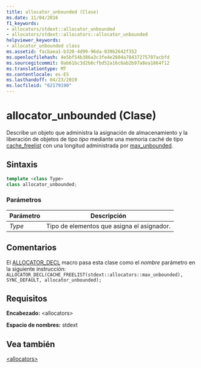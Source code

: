```yaml
---
title: allocator_unbounded (Clase)
ms.date: 11/04/2016
f1_keywords:
- allocators/stdext::allocator_unbounded
- allocators/stdext::allocators::allocator_unbounded
helpviewer_keywords:
- allocator_unbounded class
ms.assetid: facbaea1-b320-4d99-96da-039b2642f352
ms.openlocfilehash: 4e5bf54b386a3c3fe4e2604a78437275707acbfd
ms.sourcegitcommit: 0ab61bc3d2b6cfbd52a16c6ab2b97a8ea1864f12
ms.translationtype: MT
ms.contentlocale: es-ES
ms.lasthandoff: 04/23/2019
ms.locfileid: "62179190"
---
```

# <a name="allocatorunbounded-class"></a>allocator_unbounded (Clase)

Describe un objeto que administra la asignación de almacenamiento y la liberación de objetos de tipo *tipo* mediante una memoria caché de tipo [cache_freelist](../standard-library/cache-freelist-class.md) con una longitud administrada por [max_unbounded](../standard-library/max-unbounded-class.md).

## <a name="syntax"></a>Sintaxis

```cpp
template <class Type>
class allocator_unbounded;
```

### <a name="parameters"></a>Parámetros

|Parámetro|Descripción|
|---------------|-----------------|
|*Type*|Tipo de elementos que asigna el asignador.|

## <a name="remarks"></a>Comentarios

El [ALLOCATOR_DECL](../standard-library/allocators-functions.md#allocator_decl) macro pasa esta clase como el *nombre* parámetro en la siguiente instrucción: `ALLOCATOR_DECL(CACHE_FREELIST(stdext::allocators::max_unbounded), SYNC_DEFAULT, allocator_unbounded);`

## <a name="requirements"></a>Requisitos

**Encabezado:** \<allocators>

**Espacio de nombres:** stdext

## <a name="see-also"></a>Vea también

[\<allocators>](../standard-library/allocators-header.md)<br/>
